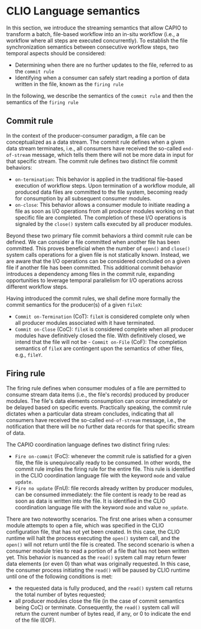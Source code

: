 # CLIO Language semantics

In this section, we introduce the streaming semantics that allow CAPIO to transform a batch, file-based workflow into an in-situ workflow (i.e., a workflow where all steps are executed concurrently). To establish the file synchronization semantics between consecutive workflow steps, two temporal aspects should be considered:

- Determining when there are no further updates to the file, referred to as the `commit rule`
- Identifying when a consumer can safely start reading a portion of data written in the file, known as the `firing rule`

In the following, we describe the semantics of the `commit rule` and then the semantics of the `firing rule`  

## Commit rule

In the context of the producer-consumer paradigm, a file can be conceptualized as a data stream. The commit rule defines when a given data stream terminates, i.e., all consumers have received the so-called `end-of-stream` message, which tells them there will not be more data in input for that specific stream. The commit rule defines two distinct file commit behaviors:  

- `on-termination`: This behavior is applied in the traditional file-based execution of workflow steps. Upon termination of a workflow module, all produced data files are committed to the file system, becoming ready for consumption by all subsequent consumer modules.  
- `on-close`: This behavior allows a consumer module to initiate reading a file as soon as I/O operations from all producer modules working on that specific file are completed. The completion of these I/O operations is signaled by the `close()` system calls executed by all producer modules.  

Beyond these two primary file commit behaviors a third commit rule can be defined. We can consider a file committed when another file has been committed. This proves beneficial when the number of `open()` and `close()` system calls operations for a given file is not statically known. Instead, we are aware that the I/O operations can be considered concluded on a given file if another file has been committed. This additional commit behavior introduces a dependency among files in the commit rule, expanding opportunities to leverage temporal parallelism for I/O operations across different workflow steps.

Having introduced the commit rules, we shall define more formally the commit semantics for the producer(s) of a given `fileX`:

- `Commit on-Termination` (CoT): `fileX` is considered complete only when all producer modules associated with it have terminated.
- `Commit on-Close` (CoC): `fileX` is considered complete when all producer modules have definitively closed the file. With definitively closed, we intend that the file will not be - `Commit on-File` (CoF): The completion semantics of `fileX` are contingent upon the semantics of other files, e.g., `fileY`.

## Firing rule

The firing rule defines when consumer modules of a file are permitted to consume stream data items (i.e., the file's records) produced by producer modules. The file's data elements consumption can occur immediately or be delayed based on specific events. Practically speaking, the commit rule dictates when a particular data stream concludes, indicating that all consumers have received the so-called `end-of-stream` message, i.e., the notification that there will be no further data records for that specific stream of data.

The CAPIO coordination language defines two distinct firing rules:  

- `Fire on-commit` (FoC): whenever the commit rule is satisfied for a given file, the file is unequivocally ready to be consumed. In other words, the commit rule implies the firing rule for the entire file. This rule is identified in the CLIO coordination language file with the keyword `mode` and value `update`.
- `Fire no update` (FnU): file records already written by producer modules, can be consumed immediately: the file content is ready to be read as soon as data is written into the file. It is identified in the CLIO coordination language file with the keyword `mode` and value `no_update`.

There are two noteworthy scenarios. The first one arises when a consumer module attempts to open a file, which was specified in the CLIO configuration file, that has not yet been created. In this case, the CLIO runtime will halt the process executing the `open()` system call, and the `open()` will not return until the file is created. The second scenario is when a consumer module tries to read a portion of a file that has not been written yet. This behavior is nuanced as the `read()` system call may return fewer data elements (or even 0) than what was originally requested. In this case, the consumer process initiating the `read()` will be paused by CLIO runtime until one of the following conditions is met:

- the requested data is fully produced, and the `read()` system call returns the total number of bytes requested;
- all producer modules close the file (in the case of commit semantics being CoC) or terminate. Consequently, the `read()` system call will return the current number of bytes read, if any, or 0 to indicate the end of the file (EOF).
